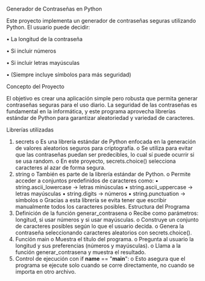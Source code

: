 Generador de Contraseñas en Python 

Este proyecto implementa un generador de contraseñas seguras utilizando 
Python. 
El usuario puede decidir:

• La longitud de la contraseña 

• Si incluir números 

• Si incluir letras mayúsculas 

• (Siempre incluye símbolos para más seguridad) 

Concepto del Proyecto 

El objetivo es crear una aplicación simple pero robusta que permita generar 
contraseñas seguras para el uso diario. 
La seguridad de las contraseñas es fundamental en la informática, y este 
programa aprovecha librerías estándar de Python para garantizar aleatoriedad 
y variedad de caracteres. 

Librerías utilizadas 
1. secrets 
o Es una librería estándar de Python enfocada en la generación de 
valores aleatorios seguros para criptografía. 
o Se utiliza para evitar que las contraseñas puedan ser predecibles, 
lo cual sí puede ocurrir si se usa random. 
o En este proyecto, secrets.choice() selecciona caracteres al azar 
de forma segura. 
2. string 
o También es parte de la librería estándar de Python. 
o Permite acceder a conjuntos predefinidos de caracteres como: 
▪ string.ascii_lowercase → letras minúsculas 
▪ string.ascii_uppercase → letras mayúsculas 
▪ string.digits → números 
▪ string.punctuation → símbolos 
o Gracias a esta librería se evita tener que escribir manualmente 
todos los caracteres posibles. 
Estructura del Programa 
1. Definición de la función generar_contrasena 
o Recibe como parámetros: longitud, si usar números y si usar 
mayúsculas. 
o Construye un conjunto de caracteres posibles según lo que el 
usuario decida. 
o Genera la contraseña seleccionando caracteres aleatorios con 
secrets.choice(). 
2. Función main 
o Muestra el título del programa. 
o Pregunta al usuario la longitud y sus preferencias (números y 
mayúsculas). 
o Llama a la función generar_contrasena y muestra el resultado. 
3. Control de ejecución con if __name__ == "__main__": 
o Esto asegura que el programa se ejecute solo cuando se corre 
directamente, no cuando se importa en otro archivo.
